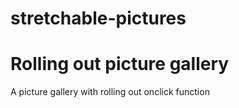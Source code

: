 # stretchable-pictures
<h1>Rolling out picture gallery</h1>

<p>A picture gallery with rolling out onclick function</p> 
